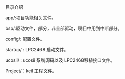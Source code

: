 ﻿目录介绍



app/:项目功能相关文件。

bsp/:驱动文件，部分，非全部驱动，项目中用到中断部分。

config/: 配置文件。

startup/ : LPC2468 启动文件。

ucosii/ : ucosii 系统源码以及 LPC2468移植接口文件。

Project/：keil 工程文件。

